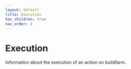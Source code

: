 ```yaml
---
layout: default
title: Execution
has_children: true
nav_order: 4
---
```


# Execution

Information about the execution of an action on buildfarm.
